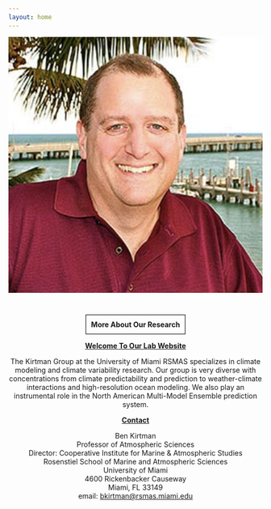 ```yaml
---
layout: home
---
```


<div style="display: flex; flex-direction: column; align-items: center;">
  <div style="padding-bottom: 20px;">
    <img src="/assets/images/kirtman_pic.jpg" alt="Dr. Benjamin Kirtman" class="large-image" style="width: 600px; height: auto;">
  </div>
  <div style="margin-top: 20px; padding: 10px; border: 1px solid #000; text-align: center;">
    <a href="/research.markdown" style="text-decoration: none; font-weight: bold;">More About Our Research</a>
  </div>
  <div>
    <p style="font-weight: bold; text-decoration: underline; text-align: center;">Welcome To Our Lab Website</p>
    <p style="text-align: center;">
      The Kirtman Group at the University of Miami RSMAS specializes in climate modeling and climate variability research. Our group is very diverse with concentrations from climate predictability and prediction to weather-climate interactions and high-resolution ocean modeling. We also play an instrumental role in the North American Multi-Model Ensemble prediction system.
    </p>
    <p style="font-weight: bold; text-decoration: underline; text-align: center;">Contact</p>
    <p style="text-align: center;">
      Ben Kirtman<br>
      Professor of Atmospheric Sciences<br>
      Director: Cooperative Institute for Marine & Atmospheric Studies<br>
      Rosenstiel School of Marine and Atmospheric Sciences<br>
      University of Miami<br>
      4600 Rickenbacker Causeway<br>
      Miami, FL 33149<br>
      email: <a href="mailto:bkirtman@rsmas.miami.edu">bkirtman@rsmas.miami.edu</a>
    </p>
  </div>
</div>

